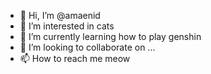 - 👋 Hi, I’m @amaenid
- 👀 I’m interested in cats
- 🌱 I’m currently learning how to play genshin 
- 💞️ I’m looking to collaborate on ...
- 📫 How to reach me meow


<!---
amaenid/amaenid is a ✨ special ✨ repository because its `README.md` (this file) appears on your GitHub profile.
You can click the Preview link to take a look at your changes.
--->
